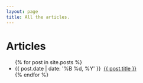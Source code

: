 ```yaml
---
layout: page
title: All the articles.
---
```


<h1 class="post-title">Articles</h1>
<ul class="ul-sans">
  {% for post in site.posts %}
  <li>
    <span class="">{{ post.date | date: '%B %d, %Y' }}&nbsp;&nbsp;</span><a href="{{ post.url }}">{{ post.title }}</a>
  </li>
  {% endfor %}
<ul>
